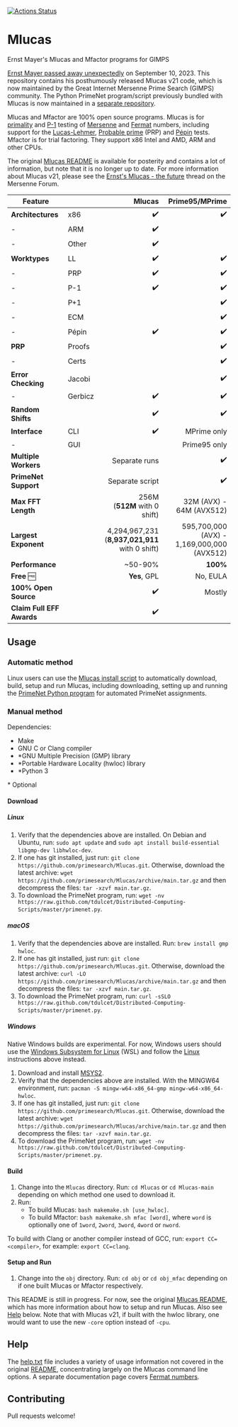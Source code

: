 [![Actions Status](https://github.com/primesearch/Mlucas/actions/workflows/ci.yml/badge.svg?branch=main)](https://github.com/primesearch/Mlucas/actions/workflows/ci.yml)

# Mlucas
Ernst Mayer's Mlucas and Mfactor programs for GIMPS

[Ernst Mayer passed away unexpectedly](https://www.mersenneforum.org/showthread.php?t=28890) on September 10, 2023. This repository contains his posthumously released Mlucas v21 code, which is now maintained by the Great Internet Mersenne Prime Search (GIMPS) community. The Python PrimeNet program/script previously bundled with Mlucas is now maintained in a [separate repository](https://github.com/tdulcet/Distributed-Computing-Scripts#primenet).

Mlucas and Mfactor are 100% open source programs. Mlucas is for [primality](https://en.wikipedia.org/wiki/Primality_test) and [P-1](https://en.wikipedia.org/wiki/Pollard%27s_p_%E2%88%92_1_algorithm) testing of [Mersenne](https://en.wikipedia.org/wiki/Mersenne_prime) and [Fermat](https://en.wikipedia.org/wiki/Fermat_number) numbers, including support for the [Lucas-Lehmer](https://en.wikipedia.org/wiki/Lucas%E2%80%93Lehmer_primality_test), [Probable prime](https://en.wikipedia.org/wiki/Probable_prime) (PRP) and [Pépin](https://en.wikipedia.org/wiki/P%C3%A9pin%27s_test) tests. Mfactor is for trial factoring. They support x86 Intel and AMD, ARM and other CPUs.

The original [Mlucas README](https://mersenneforum.org/mayer/README.html) is available for posterity and contains a lot of information, but note that it is no longer up to date. For more information about Mlucas v21, please see the [Ernst's Mlucas - the future](https://www.mersenneforum.org/showthread.php?t=28926) thread on the Mersenne Forum.

Feature | | Mlucas | Prime95/MPrime
--- | --- | ---: | ---:
**Architectures** | x86 | ✔️ | ✔️
\- | ARM | ✔️ | 
\- | Other | ✔️ | 
**Worktypes** | LL | ✔️ | ✔️
\- | PRP | ✔️ | ✔️
\- | P-1 | ✔️ | ✔️
\- | P+1 | | ✔️
\- | ECM | | ✔️
\- | Pépin | ✔️ | ✔️
**PRP** | Proofs | | ✔️
\- | Certs | | ✔️
**Error Checking** | Jacobi | | ✔️
\- | Gerbicz | ✔️ | ✔️
**Random Shifts** | | ✔️ | ✔️
**Interface** | CLI | ✔️ | MPrime only
\- | GUI | | Prime95 only
**Multiple Workers** | | Separate runs | ✔️
**PrimeNet Support** | | Separate script | ✔️
**Max FFT Length** | | 256M<br>(**512M** with 0 shift) | 32M (AVX) -<br>64M (AVX512)
**Largest Exponent** | | 4,294,967,231<br>(**8,937,021,911** with 0 shift) | 595,700,000 (AVX) -<br>1,169,000,000 (AVX512)
**Performance** | | ~50-90% | **100%**
**Free** 🆓 | | **Yes**, GPL | No, EULA
**100% Open Source** | | ✔️ | Mostly
**Claim Full EFF Awards** | | ✔️ | 

## Usage

### Automatic method

Linux users can use the [Mlucas install script](https://github.com/tdulcet/Distributed-Computing-Scripts#mlucas) to automatically download, build, setup and run Mlucas, including downloading, setting up and running the [PrimeNet Python program](https://github.com/tdulcet/Distributed-Computing-Scripts#primenet) for automated PrimeNet assignments.

### Manual method

Dependencies:
* Make
* GNU C or Clang compiler
* \*GNU Multiple Precision (GMP) library
* \*Portable Hardware Locality (hwloc) library
* \*Python 3

\* Optional

#### Download

##### Linux

1. Verify that the dependencies above are installed. On Debian and Ubuntu, run: `sudo apt update` and `sudo apt install build-essential libgmp-dev libhwloc-dev`.
2. If one has git installed, just run: `git clone https://github.com/primesearch/Mlucas.git`. Otherwise, download the latest archive: `wget https://github.com/primesearch/Mlucas/archive/main.tar.gz` and then decompress the files: `tar -xzvf main.tar.gz`.
3. To download the PrimeNet program, run: `wget -nv https://raw.github.com/tdulcet/Distributed-Computing-Scripts/master/primenet.py`.

##### macOS

1. Verify that the dependencies above are installed. Run: `brew install gmp hwloc`.
2. If one has git installed, just run: `git clone https://github.com/primesearch/Mlucas.git`. Otherwise, download the latest archive: `curl -LO https://github.com/primesearch/Mlucas/archive/main.tar.gz` and then decompress the files: `tar -xzvf main.tar.gz`.
3. To download the PrimeNet program, run: `curl -sSLO https://raw.github.com/tdulcet/Distributed-Computing-Scripts/master/primenet.py`.

##### Windows

Native Windows builds are experimental. For now, Windows users should use the [Windows Subsystem for Linux](https://en.wikipedia.org/wiki/Windows_Subsystem_for_Linux) (WSL) and follow the [Linux](#linux) instructions above instead.

1. Download and install [MSYS2](https://www.msys2.org/).
2. Verify that the dependencies above are installed. With the MINGW64 environment, run: `pacman -S mingw-w64-x86_64-gmp mingw-w64-x86_64-hwloc`.
3. If one has git installed, just run: `git clone https://github.com/primesearch/Mlucas.git`. Otherwise, download the latest archive: `wget https://github.com/primesearch/Mlucas/archive/main.tar.gz` and then decompress the files: `tar -xzvf main.tar.gz`.
4. To download the PrimeNet program, run: `wget -nv https://raw.github.com/tdulcet/Distributed-Computing-Scripts/master/primenet.py`.

#### Build

1. Change into the `Mlucas` directory. Run: `cd Mlucas` or `cd Mlucas-main` depending on which method one used to download it.
2. Run:
	* To build Mlucas: `bash makemake.sh [use_hwloc]`.
	* To build Mfactor: `bash makemake.sh mfac [word]`, where  `word` is optionally one of `1word`, `2word`, `3word`, `4word` or `nword`.

To build with Clang or another compiler instead of GCC, run: `export CC=<compiler>`, for example: `export CC=clang`.

#### Setup and Run

1. Change into the `obj` directory. Run: `cd obj` or `cd obj_mfac` depending on if one built Mlucas or Mfactor respectively.

This README is still in progress. For now, see the original [Mlucas README](https://mersenneforum.org/mayer/README.html), which has more information about how to setup and run Mlucas. Also see [Help](#help) below. Note that with Mlucas v21, if built with the hwloc library, one would want to use the new `-core` option instead of `-cpu`.

## Help

The [help.txt](help.txt) file includes a variety of usage information not covered in the original [README](https://mersenneforum.org/mayer/README.html), concentrating largely on the Mlucas command line options. A separate documentation page covers [Fermat numbers](docs/Fermat-testing.md).

## Contributing

Pull requests welcome!

